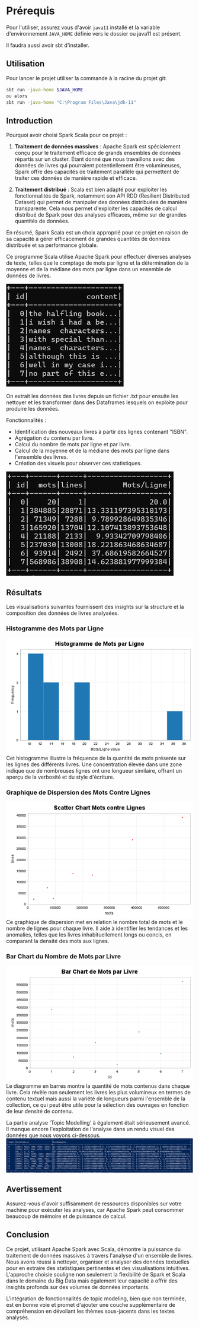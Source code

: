 # Prérequis

Pour l'utiliser, assurez vous d'avoir `java11` installé et la variable d'environnement `JAVA_HOME` définie vers le dossier ou java11 est présent.

Il faudra aussi avoir sbt d'installer.

## Utilisation

Pour lancer le projet utiliser la commande à la racine du projet git:

```bash
sbt run -java-home $JAVA_HOME
ou alors  
sbt run -java-home "C:\Program Files\Java\jdk-11"
```

## Introduction

Pourquoi avoir choisi Spark Scala pour ce projet :

1. **Traitement de données massives** : Apache Spark est spécialement conçu pour le traitement efficace de grands ensembles de données répartis sur un cluster. Étant donné que nous travaillons avec des données de livres qui pourraient potentiellement être volumineuses, Spark offre des capacités de traitement parallèle qui permettent de traiter ces données de manière rapide et efficace.

2. **Traitement distribué** : Scala est bien adapté pour exploiter les fonctionnalités de Spark, notamment son API RDD (Resilient Distributed Dataset) qui permet de manipuler des données distribuées de manière transparente. Cela nous permet d'exploiter les capacités de calcul distribué de Spark pour des analyses efficaces, même sur de grandes quantités de données.

En résumé, Spark Scala est un choix approprié pour ce projet en raison de sa capacité à gérer efficacement de grandes quantités de données distribuée et sa performance globale.


Ce programme Scala utilise Apache Spark pour effectuer diverses analyses de texte, telles que le comptage de mots par ligne et la détermination de la moyenne et de la
médiane des mots par ligne dans un ensemble de données de livres.

![](screens/booksNormal.png "Optional title")

On extrait les données des livres depuis un fichier .txt pour ensuite les nettoyer et les transformer dans des Dataframes lesquels on exploite pour produire les données.

Fonctionnalités : 
- Identification des nouveaux livres à partir des lignes contenant "ISBN".
- Agrégation du contenu par livre.
- Calcul du nombre de mots par ligne et par livre.
- Calcul de la moyenne et de la médiane des mots par ligne dans l'ensemble des livres.
- Création des visuels pour observer ces statistiques.

![](screens/booksStats.png "Optional title")

## Résultats

Les visualisations suivantes fournissent des insights sur la structure et la composition des données de livres analysées.

### Histogramme des Mots par Ligne
![Histogramme représentant la distribution des mots par ligne dans l'ensemble des données.](screens/histogram_mots_par_ligne.png "Histogramme des mots par ligne")  
Cet histogramme illustre la fréquence de la quantité de mots présente sur les lignes des différents livres. Une concentration élevée dans une zone indique que de nombreuses lignes ont une longueur similaire, offrant un aperçu de la verbosité et du style d'écriture.

### Graphique de Dispersion des Mots Contre Lignes
![Graphique de dispersion montrant la corrélation entre le nombre de mots et le nombre de lignes pour chaque livre.](screens/scatter_chart_mots_contre_lignes.png "Graphique de dispersion mots contre lignes")  
Ce graphique de dispersion met en relation le nombre total de mots et le nombre de lignes pour chaque livre. Il aide à identifier les tendances et les anomalies, telles que les livres inhabituellement longs ou concis, en comparant la densité des mots aux lignes.

### Bar Chart du Nombre de Mots par Livre
![Diagramme en barres indiquant le nombre de mots pour chaque livre dans l'ensemble des données.](screens/bar_chart_mots_par_livre.png "Bar Chart du nombre de mots par livre")  
Le diagramme en barres montre la quantité de mots contenus dans chaque livre. Cela révèle non seulement les livres les plus volumineux en termes de contenu textuel mais aussi la variété de longueurs parmi l'ensemble de la collection, ce qui peut être utile pour la sélection des ouvrages en fonction de leur densité de contenu.

La partie analyse 'Topic Modelling' à également était sérieusement avancé. Il manque encore l'exploitation de l'analyse dans un rendu visuel des données que nous voyons ci-dessous.
![Modèle LDA (Latent Dirichlet Allocation) utilisé pour le topic modeling sur nos livres.](screens/topic.png "LDA")

## Avertissement
Assurez-vous d'avoir suffisamment de ressources disponibles sur votre machine pour exécuter les analyses, car Apache Spark peut consommer beaucoup de mémoire et de puissance de calcul.

## Conclusion

Ce projet, utilisant Apache Spark avec Scala, démontre la puissance du traitement de données massives à travers l'analyse d'un ensemble de livres. Nous avons réussi à nettoyer, organiser et analyser des données textuelles pour en extraire des statistiques pertinentes et des visualisations intuitives. L'approche choisie souligne non seulement la flexibilité de Spark et Scala dans le domaine du Big Data mais également leur capacité à offrir des insights profonds sur des volumes de données importants.

L'intégration de fonctionnalités de topic modeling, bien que non terminée, est en bonne voie et promet d'ajouter une couche supplémentaire de compréhension en dévoilant les thèmes sous-jacents dans les textes analysés.